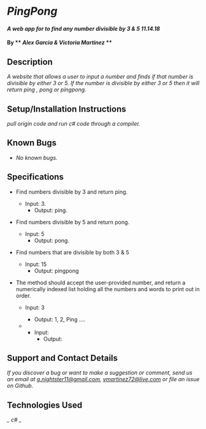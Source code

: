 # _PingPong_

#### _A web app for to find any number divisible by 3 & 5 11.14.18_

#### By ** _Alex Garcia & Victoria Martinez_ **

## Description

_A website that allows a user to input a number and finds if that number is divisible by either 3 or 5. If the number is divisible by either 3 or 5 then it will return ping , pong or pingpong._


## Setup/Installation Instructions

_pull origin code and run c# code through a compiler._

## Known Bugs

* _No known bugs._

## Specifications

* Find numbers divisible by 3 and return ping.
    * Input: 3.
      * Output: ping.

* Find numbers divisible by 5 and return pong.
    * Input: 5
      * Output: pong.

* Find numbers that are divisible by both 3 & 5
    * Input: 15
      * Output: pingpong

* The method should accept the user-provided number, and return a numerically indexed list holding all the numbers and words to print out in order.
    * Input: 3
      * Output: 1, 2, Ping ....

  *
      * Input:
        * Output:


## Support and Contact Details

_If you discover a bug or want to make a suggestion or comment, send us an email at g.nightster11@gmail.com, vmartinez72@live.com or file an issue on Github._

## Technologies Used

*_ c# _*
